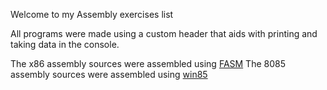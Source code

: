 Welcome to my Assembly exercises list

All programs were made using a custom header that aids with printing and taking data in the console.

The x86 assembly sources were assembled using <a href="https://flatassembler.net/">FASM</a>
The 8085 assembly sources were assembled using <a href="https://www.deus.gr/win85/download.htm">win85</a>
